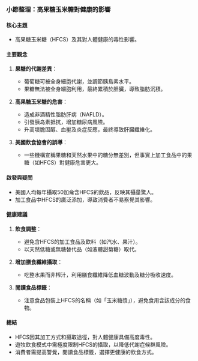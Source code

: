 ### 小節整理：高果糖玉米糖對健康的影響

#### 核心主題  
- 高果糖玉米糖（HFCS）及其對人體健康的毒性影響。

#### 主要觀念  
1. **果糖的代謝差異**：  
   - 葡萄糖可被全身細胞代謝，並調節胰島素水平。  
   - 果糖無法被全身細胞利用，最終累積於肝臟，導致脂肪沉積。

2. **高果糖玉米糖的危害**：  
   - 造成非酒精性脂肪肝病（NAFLD）。  
   - 引發胰岛素抵抗，增加糖尿病風險。  
   - 升高壞膽固醇、血壓及炎症反應，最終導致肝臟纖維化。

3. **美國飲食協會的誤導**：  
   - 一些機構宣稱果糖和天然水果中的糖分無差別，但事實上加工食品中的果糖（如HFCS）對健康危害更大。

#### 啟發與疑問  
- 美國人均每年攝取50加侖含HFCS的飲品，反映其攝量驚人。  
- 加工食品中HFCS的廣泛添加，導致消費者不易察覺其影響。

#### 健康建議  
1. **飲食調整**：  
   - 避免含HFCS的加工食品及飲料（如汽水、果汁）。  
   - 以天然低糖或無糖替代品（如液體甜菊糖）取代。  

2. **增加膳食纖維攝取**：  
   - 吃整水果而非榨汁，利用膳食纖維降低血糖波動及糖分吸收速度。  

3. **閱讀食品標籤**：  
   - 注意食品包裝上HFCS的名稱（如「玉米糖漿」），避免食用含該成分的食物。  

#### 總結  
- HFCS因其加工方式和攝取途徑，對人體健康具備高度毒性。  
- 遊牧飲食模式中需極度限制HFCS的攝取，以降低代謝症候群風險。  
- 消費者需提高警覺，閱讀食品標籤，選擇更健康的飲食方式。